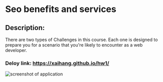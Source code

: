 # Seo benefits and services

## Description:

There are two types of Challenges in this course. Each one is designed to prepare you for a scenario that you're likely to encounter as a web developer.

### Deloy link: https://xaihang.github.io/hw1/ 

![screenshot of application](./assets/images/screenshot.png)


